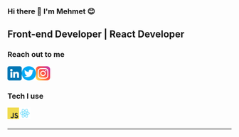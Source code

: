 ### Hi there 👋 I'm Mehmet :blush:

## Front-end Developer | React Developer

### Reach out to me

[<img height="32" width="32" src="https://github.com/MehmetMaytahan/MehmetMaytahan/blob/main/png/linkedin.png" align="left" />](https://www.linkedin.com/in/mehmet-maytahan/)
[<img height="32" width="32" src="https://github.com/MehmetMaytahan/MehmetMaytahan/blob/main/png/twitter.png" align="left" />](https://twitter.com/MehmetMaytahan)
[<img height="32" width="32" src="https://github.com/MehmetMaytahan/MehmetMaytahan/blob/main/png/instagram.png" align="left" />](https://www.instagram.com/mehmet_maytahan/)



<br>
<br>

### Tech I use

<img src="https://raw.githubusercontent.com/github/explore/80688e429a7d4ef2fca1e82350fe8e3517d3494d/topics/javascript/javascript.png" witdh="26" height="26" align="left">

<img src="https://raw.githubusercontent.com/github/explore/80688e429a7d4ef2fca1e82350fe8e3517d3494d/topics/react/react.png" width="26" height="26" 
align="left">

<br>
<br>

<hr>


<!-- **MehmetMaytahan/MehmetMaytahan** is a ✨ _special_ ✨ repository because its `README.md` (this file) appears on your GitHub profile.

Here are some ideas to get you started:

- 🔭 I’m currently working on ...
- 🌱 I’m currently learning ...
- 👯 I’m looking to collaborate on ...
- 🤔 I’m looking for help with ...
- 💬 Ask me about ...
- 📫 How to reach me: ...
- 😄 Pronouns: ...
- ⚡ Fun fact: ...
 -->
